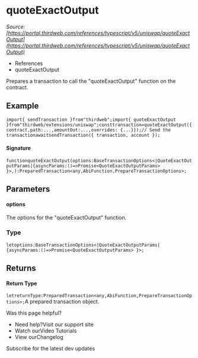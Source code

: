 # quoteExactOutput

*Source: [https://portal.thirdweb.com/references/typescript/v5/uniswap/quoteExactOutput](https://portal.thirdweb.com/references/typescript/v5/uniswap/quoteExactOutput)*

* References
* quoteExactOutput

Prepares a transaction to call the "quoteExactOutput" function on the contract.

## Example

`import{ sendTransaction }from"thirdweb";import{ quoteExactOutput }from"thirdweb/extensions/uniswap";consttransaction=quoteExactOutput({contract,path:...,amountOut:...,overrides: {...}});// Send the transactionawaitsendTransaction({ transaction, account });`
#### Signature

`functionquoteExactOutput(options:BaseTransactionOptions<|QuoteExactOutputParams|{asyncParams:()=>Promise<QuoteExactOutputParams> }>,):PreparedTransaction<any,AbiFunction,PrepareTransactionOptions>;`
## Parameters

#### options

The options for the "quoteExactOutput" function.

### Type

`letoptions:BaseTransactionOptions<|QuoteExactOutputParams|{asyncParams:()=>Promise<QuoteExactOutputParams> }>;`
## Returns

#### Return Type

`letreturnType:PreparedTransaction<any,AbiFunction,PrepareTransactionOptions>;`A prepared transaction object.

Was this page helpful?

* Need help?Visit our support site
* Watch ourVideo Tutorials
* View ourChangelog

Subscribe for the latest dev updates

